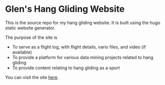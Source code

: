 # Glen's Hang Gliding Website

This is the source repo for my hang gliding website.
It is built using the hugo static website generator.

The purpose of the site is

- To serve as a flight log, with flight details, vario files, and video (if available)
- To provide a platform for various data mining projects related to hang gliding
- To provide content relating to hang gliding as a sport

You can visit the site [here][website].

[website]: https://hg.gmyrland.com
